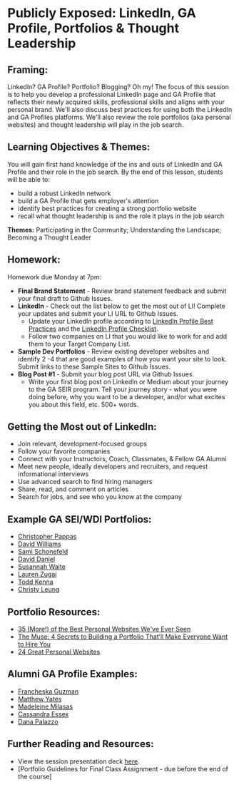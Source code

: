 
# Publicly Exposed: LinkedIn, GA Profile, Portfolios & Thought Leadership

## Framing:  
LinkedIn? GA Profile? Portfolio? Blogging? Oh my! The focus of this session is to help you develop a professional LinkedIn page and GA Profile that reflects their newly acquired skills, professional skills and aligns with your personal brand. We'll also discuss best practices for using both the LinkedIn and GA Profiles platforms. We'll also review the role portfolios (aka personal websites) and thought leadership will play in the job search. 

## Learning Objectives & Themes:
You will gain first hand knowledge of the ins and outs of LinkedIn and GA Profile and their role in the job search. By the end of this lesson, students will be able to:
- build a robust LinkedIn network
- build a GA Profile that gets employer's attention
- identify best practices for creating a strong portfolio website
- recall what thought leadership is and the role it plays in the job search

**Themes:** Participating in the Community; Understanding the Landscape; Becoming a Thought Leader

## Homework:
Homework due Monday at 7pm: 
- **Final Brand Statement** - Review brand statement feedback and submit your final draft to Github Issues. 
- **LinkedIn** - Check out the list below to get the most out of LI!  Complete your updates and submit your LI URL to Github Issues.
  - Update your LinkedIn profile according to [LinkedIn Profile Best Practices](https://docs.google.com/document/d/1GJfhP4FLKTi3n7DosXSNhvJYpjazCZgzuTCGLuvuwUs/edit) and the [LinkedIn Profile Checklist](https://docs.google.com/document/d/1ElgfSRP_XoW8VHmrEsfVtHXk7w6w6ga-BmcoDy8CWXs/edit).
  - Follow two companies on LI that you would like to work for and add them to your Target Company List.
- **Sample Dev Portfolios** - Review existing developer websites and identify 2 -4 that are good examples of how you want your site to look. Submit links to these Sample Sites to Github Issues.
- **Blog Post #1** - Submit your blog post URL via Github Issues.
  - Write your first blog post on LinkedIn or Medium about your journey to the GA SEIR program. Tell your journey story - what you were doing before, why you want to be a developer, and/or what excites you about this field, etc.  500+ words.  

## Getting the Most out of LinkedIn:
- Join relevant, development-focused groups 
- Follow your favorite companies 
- Connect with your Instructors, Coach, Classmates, & Fellow GA Alumni
- Meet new people, ideally developers and recruiters, and request informational interviews 
- Use advanced search to find hiring managers 
- Share, read, and comment on articles 
- Search for jobs, and see who you know at the company

## Example GA SEI/WDI Portfolios:
- [Christopher Pappas](https://www.paplog.run/)
- [David Williams](https://dj-williams.github.io/)
- [Sami Schonefeld](http://sami_schonefeld.surge.sh/)
- [David Daniel](http://davidedaniel.github.io/)
- [Susannah Waite](http://susannahwaite.com/)
- [Lauren Zugai](http://zugai.com/)
- [Todd Kenna](http://toddkenna.com/)
- [Christy Leung](http://christyleung.com/#index)

## Portfolio Resources:
- [35 (More!) of the Best Personal Websites We've Ever Seen](https://www.themuse.com/advice/35-more-of-the-best-personal-websites-weve-ever-seen?utm_source=Sailthru&utm_medium=email&utm_campaign=35%20%28More%21%29%20of%20the%20Best%20Personal%20Websites%20We%27ve%20Ever%20Seen&utm_term=Daily%20Email%20List)
- [The Muse: 4 Secrets to Building a Portfolio That’ll Make Everyone Want to Hire You](https://www.themuse.com/advice/4-secrets-to-building-a-portfolio-thatll-make-everyone-want-to-hire-you?utm_source=Sailthru&utm_medium=email&utm_term=Daily%20Email%20List&utm_campaign=4%20Secrets%20to%20Building%20a%20Portfolio%20That%27ll%20Make%20Everyone%20Want%20to%20Hire%20You)
- [24 Great Personal Websites](https://www.themuse.com/advice/our-24-favorite-onepage-personal-websites-will-inspire-you-to-make-your-own)

## Alumni GA Profile Examples:
- [Francheska Guzman](https://profiles.generalassemb.ly/profiles/francheska-guzman)
- [Matthew Yates](https://profiles.generalassemb.ly/profiles/matt-yates)
- [Madeleine Milasas](https://profiles.generalassemb.ly/profiles/madeleine-milasas)
- [Cassandra Essex](https://profiles.generalassemb.ly/profiles/cassandra-essex)
- [Dana Palazzo](https://profiles.generalassemb.ly/dana-palazzo)

## Further Reading and Resources: 
- View the session presentation deck [here](https://drive.google.com/drive/folders/1iT9wjJY75YZMcm2amhshLKquzFYpQS20).
- [Portfolio Guidelines for Final Class Assignment - due before the end of the course]
